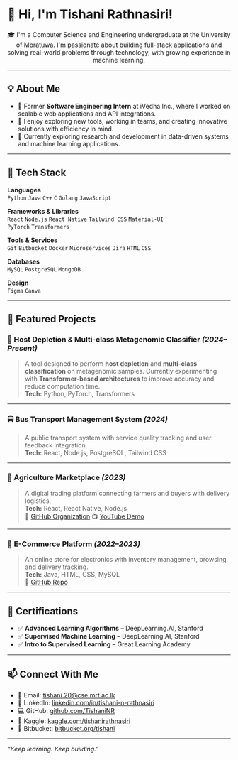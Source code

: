# 👋 Hi, I'm Tishani Rathnasiri!
<p align="center">
🎓 I'm a Computer Science and Engineering undergraduate at the University of Moratuwa. I'm passionate about building full-stack applications and solving real-world problems through technology, with growing experience in machine learning.
</p>

---

## 💡 About Me

- 💼 Former **Software Engineering Intern** at iVedha Inc., where I worked on scalable web applications and API integrations.
- 🧠 I enjoy exploring new tools, working in teams, and creating innovative solutions with efficiency in mind.
- 🌱 Currently exploring research and development in data-driven systems and machine learning applications.

---

## 🔧 Tech Stack

**Languages**  
`Python` `Java` `C++` `C` `Golang` `JavaScript`

**Frameworks & Libraries**  
`React` `Node.js` `React Native` `Tailwind CSS` `Material-UI`  
`PyTorch` `Transformers`

**Tools & Services**  
`Git` `Bitbucket` `Docker` `Microservices` `Jira` `HTML` `CSS`

**Databases**  
`MySQL` `PostgreSQL` `MongoDB`

**Design**  
`Figma` `Canva`

---

## 🚀 Featured Projects

### 🧬 Host Depletion & Multi-class Metagenomic Classifier *(2024–Present)*
> A tool designed to perform **host depletion** and **multi-class classification** on metagenomic samples. Currently experimenting with **Transformer-based architectures** to improve accuracy and reduce computation time.  
**Tech:** Python, PyTorch, Transformers

---

### 🚍 Bus Transport Management System *(2024)*  
> A public transport system with service quality tracking and user feedback integration.  
**Tech:** React, Node.js, PostgreSQL, Tailwind CSS 

---

### 🌾 Agriculture Marketplace *(2023)*  
> A digital trading platform connecting farmers and buyers with delivery logistics.  
**Tech:** React, React Native, Node.js  
🔗 [GitHub Organization](https://github.com/Agricur)
📺 [YouTube Demo](https://youtu.be/1dH1I_nsSAc?si=57qGaqQ7JTIjN9Uu)

---

### 🛒 E-Commerce Platform *(2022–2023)*  
> An online store for electronics with inventory management, browsing, and delivery tracking.  
**Tech:** Java, HTML, CSS, MySQL  
🔗 [GitHub Repo](https://github.com/TishaniNR/ecommerce-platform)

---

## 📜 Certifications

- ✅ **Advanced Learning Algorithms** – DeepLearning.AI, Stanford  
- ✅ **Supervised Machine Learning** – DeepLearning.AI, Stanford  
- ✅ **Intro to Supervised Learning** – Great Learning Academy

---

## 📫 Connect With Me

- 📧 Email: [tishani.20@cse.mrt.ac.lk](mailto:tishani.20@cse.mrt.ac.lk)  
- 🔗 LinkedIn: [linkedin.com/in/tishani-n-rathnasiri](https://linkedin.com/in/tishani-n-rathnasiri)  
- 💻 GitHub: [github.com/TishaniNR](https://github.com/TishaniNR)  
- 🧪 Kaggle: [kaggle.com/tishanirathnasiri](https://www.kaggle.com/tishanirathnasiri)  
- 📂 Bitbucket: [bitbucket.org/tishani](https://bitbucket.org/tishani)


---

_“Keep learning. Keep building.”_

